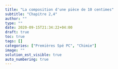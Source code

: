 ```yaml
---
title: "La composition d'une pièce de 10 centimes"
subtitle: "Chapitre 2,4"
author: ""
type: ""
date: 2020-09-15T21:34:22+04:00
draft: true
toc: true
tags: []
categories: ["Premières Spé PC", "Chimie"]
image: ""
solution_est_visible: true
auto_numbering: true
---
```

